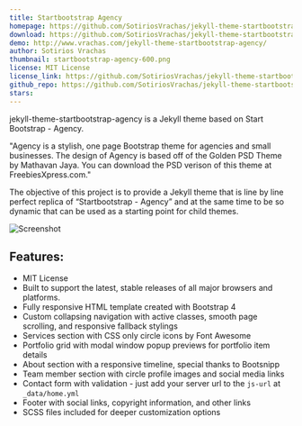 ```yaml
---
title: Startbootstrap Agency
homepage: https://github.com/SotiriosVrachas/jekyll-theme-startbootstrap-agency/
download: https://github.com/SotiriosVrachas/jekyll-theme-startbootstrap-agency/archive/master.zip
demo: http://www.vrachas.com/jekyll-theme-startbootstrap-agency/
author: Sotirios Vrachas
thumbnail: startbootstrap-agency-600.png
license: MIT License
license_link: https://github.com/SotiriosVrachas/jekyll-theme-startbootstrap-agency/blob/master/LICENSE.txt
github_repo: https://github.com/SotiriosVrachas/jekyll-theme-startbootstrap-agency
stars:
---
```

jekyll-theme-startbootstrap-agency is a Jekyll theme based on Start Bootstrap - Agency.

"Agency is a stylish, one page Bootstrap theme for agencies and small businesses. The design of Agency is based off of the Golden PSD Theme by Mathavan Jaya. You can download the PSD verison of this theme at FreebiesXpress.com."

The objective of this project is to provide a Jekyll theme that is line by line perfect replica of “Startbootstrap - Agency” and at the same time to be so dynamic that can be used as a starting point for child themes.

![Screenshot](https://startbootstrap.com/assets/img/templates/agency.jpg)


## Features:
- MIT License
- Built to support the latest, stable releases of all major browsers and platforms.
- Fully responsive HTML template created with Bootstrap 4
- Custom collapsing navigation with active classes, smooth page scrolling, and responsive fallback stylings
- Services section with CSS only circle icons by Font Awesome
- Portfolio grid with modal window popup previews for portfolio item details
- About section with a responsive timeline, special thanks to Bootsnipp
- Team member section with circle profile images and social media links
- Contact form with validation - just add your server url to the `js-url` at `_data/home.yml`
- Footer with social links, copyright information, and other links
- SCSS files included for deeper customization options

